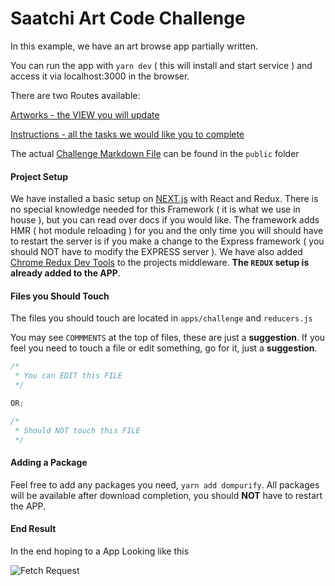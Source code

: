 # Saatchi Art Code Challenge

In this example, we have an art browse app partially written.

You can run the app with `yarn dev` ( this will install and start service ) and access it via localhost:3000 in the browser.

There are two Routes available:

[Artworks - the VIEW you will update](http://localhost:3000/challenge/artworks)

[Instructions - all the tasks we would like you to complete](http://localhost:3000/challenge/instructions)

The actual [Challenge Markdown File](public/CHALLENGE.md) can be found in the `public` folder

#### Project Setup

We have installed a basic setup on [NEXT.js](https://nextjs.org/docs) with React and Redux. There is no special knowledge needed for this Framework ( it is what we use in house ), but you can read over docs if you would like. The framework adds HMR ( hot module reloading ) for you and the only time you will should have to restart the server is if you make a change to the Express framework ( you should NOT have to modify the EXPRESS server ). We have also added [Chrome Redux Dev Tools](https://chrome.google.com/webstore/detail/redux-devtools/lmhkpmbekcpmknklioeibfkpmmfibljd?hl=en) to the projects middleware. **The `REDUX` setup is already added to the APP**.

#### Files you Should Touch

The files you should touch are located in `apps/challenge` and `reducers.js`

You may see `COMMMENTS` at the top of files, these are just a **suggestion**. If you feel you need to touch a file or edit something, go for it, just a **suggestion**.

```javascript
/*
 * You can EDIT this FILE
 */

OR;

/*
 * Should NOT touch this FILE
 */
```

#### Adding a Package

Feel free to add any packages you need, `yarn add dompurify`. All packages will be available after download completion, you should **NOT** have to restart the APP.

#### End Result

In the end hoping to a App Looking like this

![Fetch Request](https://dl.dropboxusercontent.com/s/oxusi9ccukt3bad/Finished.gif?dl=0)

